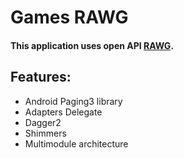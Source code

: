 # Games RAWG

#### This application uses open API [RAWG](https://rawg.io/apidocs).

## Features:
* Android Paging3 library
* Adapters Delegate
* Dagger2
* Shimmers
* Multimodule architecture

